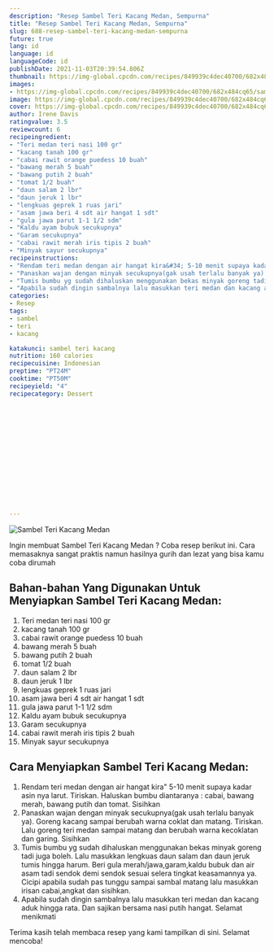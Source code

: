 ```yaml
---
description: "Resep Sambel Teri Kacang Medan, Sempurna"
title: "Resep Sambel Teri Kacang Medan, Sempurna"
slug: 688-resep-sambel-teri-kacang-medan-sempurna
future: true
lang: id
language: id
languageCode: id
publishDate: 2021-11-03T20:39:54.806Z 
thumbnail: https://img-global.cpcdn.com/recipes/849939c4dec40700/682x484cq65/sambel-teri-kacang-medan-foto-resep-utama.webp
images:
- https://img-global.cpcdn.com/recipes/849939c4dec40700/682x484cq65/sambel-teri-kacang-medan-foto-resep-utama.webp
image: https://img-global.cpcdn.com/recipes/849939c4dec40700/682x484cq65/sambel-teri-kacang-medan-foto-resep-utama.webp
cover: https://img-global.cpcdn.com/recipes/849939c4dec40700/682x484cq65/sambel-teri-kacang-medan-foto-resep-utama.webp
author: Irene Davis
ratingvalue: 3.5
reviewcount: 6
recipeingredient:
- "Teri medan teri nasi 100 gr"
- "kacang tanah 100 gr"
- "cabai rawit orange puedess 10 buah"
- "bawang merah 5 buah"
- "bawang putih 2 buah"
- "tomat 1/2 buah"
- "daun salam 2 lbr"
- "daun jeruk 1 lbr"
- "lengkuas geprek 1 ruas jari"
- "asam jawa beri 4 sdt air hangat 1 sdt"
- "gula jawa parut 1-1 1/2 sdm"
- "Kaldu ayam bubuk secukupnya"
- "Garam secukupnya"
- "cabai rawit merah iris tipis 2 buah"
- "Minyak sayur secukupnya"
recipeinstructions:
- "Rendam teri medan dengan air hangat kira&#34; 5-10 menit supaya kadar asin nya larut. Tiriskan. Haluskan bumbu diantaranya : cabai, bawang merah, bawang putih dan tomat. Sisihkan"
- "Panaskan wajan dengan minyak secukupnya(gak usah terlalu banyak ya). Goreng kacang sampai berubah warna coklat dan matang. Tiriskan. Lalu goreng teri medan sampai matang dan berubah warna kecoklatan dan garing. Sisihkan"
- "Tumis bumbu yg sudah dihaluskan menggunakan bekas minyak goreng tadi juga boleh. Lalu masukkan lengkuas daun salam dan daun jeruk tumis hingga harum. Beri gula merah/jawa,garam,kaldu bubuk dan air asam tadi sendok demi sendok sesuai selera tingkat keasamannya ya. Cicipi apabila sudah pas tunggu sampai sambal matang lalu masukkan irisan cabai,angkat dan sisihkan."
- "Apabila sudah dingin sambalnya lalu masukkan teri medan dan kacang aduk hingga rata. Dan sajikan bersama nasi putih hangat. Selamat menikmati"
categories:
- Resep
tags:
- sambel
- teri
- kacang

katakunci: sambel teri kacang 
nutrition: 160 calories
recipecuisine: Indonesian
preptime: "PT24M"
cooktime: "PT50M"
recipeyield: "4"
recipecategory: Dessert


     
    
    
    
    
    
    
    
    
    
    
      
    
---
```



![Sambel Teri Kacang Medan](https://img-global.cpcdn.com/recipes/849939c4dec40700/682x484cq65/sambel-teri-kacang-medan-foto-resep-utama.webp)

Ingin membuat Sambel Teri Kacang Medan ? Coba resep berikut ini. Cara memasaknya sangat praktis namun hasilnya gurih dan lezat yang bisa kamu coba dirumah

<!--inarticleads1-->

## Bahan-bahan Yang Digunakan Untuk Menyiapkan Sambel Teri Kacang Medan:

1. Teri medan teri nasi 100 gr
1. kacang tanah 100 gr
1. cabai rawit orange puedess 10 buah
1. bawang merah 5 buah
1. bawang putih 2 buah
1. tomat 1/2 buah
1. daun salam 2 lbr
1. daun jeruk 1 lbr
1. lengkuas geprek 1 ruas jari
1. asam jawa beri 4 sdt air hangat 1 sdt
1. gula jawa parut 1-1 1/2 sdm
1. Kaldu ayam bubuk secukupnya
1. Garam secukupnya
1. cabai rawit merah iris tipis 2 buah
1. Minyak sayur secukupnya



<!--inarticleads2-->

## Cara Menyiapkan Sambel Teri Kacang Medan:

1. Rendam teri medan dengan air hangat kira&#34; 5-10 menit supaya kadar asin nya larut. Tiriskan. Haluskan bumbu diantaranya : cabai, bawang merah, bawang putih dan tomat. Sisihkan
1. Panaskan wajan dengan minyak secukupnya(gak usah terlalu banyak ya). Goreng kacang sampai berubah warna coklat dan matang. Tiriskan. Lalu goreng teri medan sampai matang dan berubah warna kecoklatan dan garing. Sisihkan
1. Tumis bumbu yg sudah dihaluskan menggunakan bekas minyak goreng tadi juga boleh. Lalu masukkan lengkuas daun salam dan daun jeruk tumis hingga harum. Beri gula merah/jawa,garam,kaldu bubuk dan air asam tadi sendok demi sendok sesuai selera tingkat keasamannya ya. Cicipi apabila sudah pas tunggu sampai sambal matang lalu masukkan irisan cabai,angkat dan sisihkan.
1. Apabila sudah dingin sambalnya lalu masukkan teri medan dan kacang aduk hingga rata. Dan sajikan bersama nasi putih hangat. Selamat menikmati




Terima kasih telah membaca resep yang kami tampilkan di sini. Selamat mencoba!
